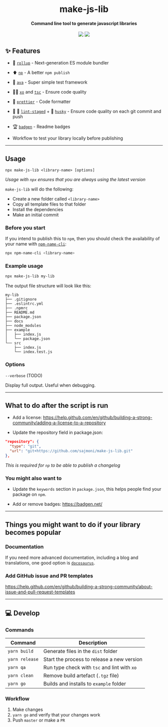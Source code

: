 <h1 align="center">
  make-js-lib
</h1>
<h4 align="center">
  Command line tool to generate javascript libraries
</h4>

<div align="center">
  <img src="https://badgen.net/npm/v/make-js-lib?icon=npm" />
  <!-- <img src="https://badgen.net/npm/dw/make-js-lib?icon=npm" /> -->
  <img src="https://badgen.net/github/last-commit/sajmoni/make-js-lib?icon=github" />
</div>

## :sparkles: Features

- :sushi: [`rollup`](https://github.com/rollup/rollup) - Next-generation ES module bundler

- :arrow_up: [`np`](https://github.com/sindresorhus/np) - A better `npm publish`

- :straight_ruler: [`ava`](https://github.com/avajs/ava) - Super simple test framework

- :policeman: [`xo`](https://github.com/xojs/xo) and [`tsc`](https://github.com/microsoft/TypeScript) - Ensure code quality

- :nail_care: [`prettier`](https://github.com/prettier/prettier) - Code formatter

- :no_entry_sign: :poop: [`lint-staged`](https://github.com/okonet/lint-staged) + :dog: [`husky`](https://github.com/typicode/husky) - Ensure code quality on each git commit and push

- :trophy: [`badgen`](https://github.com/badgen/badgen.net) - Readme badges

- Workflow to test your library locally before publishing

---

## Usage

```
npx make-js-lib <library-name> [options]
```

_Usage with `npx` ensures that you are always using the latest version_

`make-js-lib` will do the following:

- Create a new folder called `<library-name>`
- Copy all template files to that folder
- Install the dependencies
- Make an initial commit

### Before you start

If you intend to publish this to `npm`, then you should check the availability of your name with [`npm-name-cli`](https://github.com/sindresorhus/npm-name-cli):

```sh
npx npm-name-cli <library-name>
```

### Example usage

```sh
npx make-js-lib my-lib
```

The output file structure will look like this:

```
my-lib
├── .gitignore
├── .eslintrc.yml
├── .npmrc
├── README.md
├── package.json
├── docs
├── node_modules
├── example
│   ├── index.js
│   └── package.json
└── src
    ├── index.js
    └── index.test.js
```

### Options

`--verbose` (TODO)

Display full output. Useful when debugging.

---

## What to do after the script is run

- Add a license: https://help.github.com/en/github/building-a-strong-community/adding-a-license-to-a-repository

- Update the repository field in package.json:

```json
"repository": {
  "type": "git",
  "url": "git+https://github.com/sajmoni/make-js-lib.git"
},
```

_This is required for `np` to be able to publish a changelog_

### You might also want to

- Update the `keywords` section in `package.json`, this helps people find your package on `npm`.

- Add or remove badges: https://badgen.net/

---

## Things you might want to do if your library becomes popular

### Documentation

If you need more advanced documentation, including a blog and translations, one good option is [`docosaurus`](https://github.com/facebook/docusaurus).

### Add GitHub issue and PR templates

https://help.github.com/en/github/building-a-strong-community/about-issue-and-pull-request-templates

---

## :computer: Develop

### Commands

| Command        | Description                                  |
| -------------- | -------------------------------------------- |
| `yarn build`   | Generate files in the `dist` folder          |
| `yarn release` | Start the process to release a new version   |
| `yarn qa`      | Run type check with `tsc` and lint with `xo` |
| `yarn clean`   | Remove build artefact (`.tgz` file)          |
| `yarn go`      | Builds and installs to `example` folder      |

### Workflow

1. Make changes
2. `yarn go` and verify that your changes work
3. Push `master` or make a `PR`
